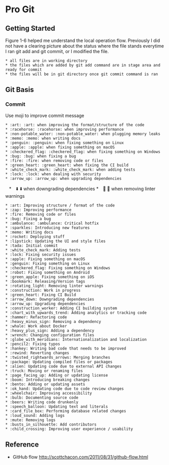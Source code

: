 # Pro Git
## Getting Started
Figure 1-6 helped me understand the local operation flow. Previously I did not have a clearing picture about the status where the file stands everytime I ran git add and git commit, or I modified the file.

    * all files are in working directory
    * the files which are added by git add command are in stage area and ready for commit
    * the files will be in git directory once git commit command is ran
## Git Basis
### Commit
Use moji to improve commit message

    * :art: :art: when improving the format/structure of the code
    * :racehorse: :racehorse: when improving performance
    * :non-potable_water: :non-potable_water: when plugging memory leaks
    * :memo: :memo: when writing docs
    * :penguin: :penguin: when fixing something on Linux
    * :apple: :apple: when fixing something on macOS
    * :checkered_flag: :checkered_flag: when fixing something on Windows
    * :bug: :bug: when fixing a bug
    * :fire: :fire: when removing code or files
    * :green_heart: :green_heart: when fixing the CI build
    * :white_check_mark: :white_check_mark: when adding tests
    * :lock: :lock: when dealing with security
    * :arrow_up: :arrow_up: when upgrading dependencies
    *　:arrow_down: :arrow_down: when downgrading dependencies
    *　:shirt: :shirt: when removing linter warnings
    
    * :art: Improving structure / format of the code
    * :zap: Improving performance
    * :fire: Removing code or files
    * :bug: Fixing a bug
    * :ambulance: :ambulance: Critical hotfix
    * :sparkles: Introducing new features
    * :memo: Writing docs
    * :rocket: Deploying stuff
    * :lipstick: Updating the UI and style files
    * :tada: Initial commit
    * :white_check_mark: Adding tests
    * :lock: Fixing security issues
    * :apple: Fixing something on macOS
    * :genguin: Fixing something on Linux
    * :checkered_flag: Fixing something on Windows
    * :robot: Fixing something on Android
    * :green_apple: Fixing something on iOS
    * :bookmark: Releasing/Version tags
    * :rotating_light: Removing linter warnings
    * :construction: Work in progress
    * :green_heart: Fixing CI Build
    * :arrow_down: Downgrading dependencies
    * :arrow_up: Upgrading dependencies
    * :construction_worker: Adding CI building system
    * :chart_with_upwards_trend: Adding analytics or tracking code
    * :hammer: Refactoring code
    * :heavy_minus_sign: Removing a dependency
    * :whale: Work about Docker
    * :heavy_plus_sign: Adding a dependency
    * :wrench: Changing configuration files
    * :globe_with_meridians: Internationalization and localization
    * :pencil2: Fixing typos
    * :hankey: Writing bad code that needs to be improved
    * :rewind: Reverting changes
    * :twisted_rightwards_arrows: Merging branches
    * :package: Updating compiled files or packages
    * :alien: Updating code due to external API changes
    * :truck: Moving or renaming files
    * :page_facing_up: Adding or updating license
    * :boom: Introducing breaking changes
    * :bento: Adding or updating assets
    * :ok_hand: Updating code due to code review changes
    * :wheelchair: Improving accessibility
    * :bulb: Documenting source code
    * :beers: Writing code drunkenly
    * :speech_balloon: Updating text and literals
    * :card_file_box: Performing database related changes
    * :loud_sound: Adding logs
    * :mute: Removing logs
    * :busts_in_silhouette: Add contributors
    * :child_crossing: Improving user experience / usability
  
## Reference
* GitHub flow
http://scottchacon.com/2011/08/31/github-flow.html
